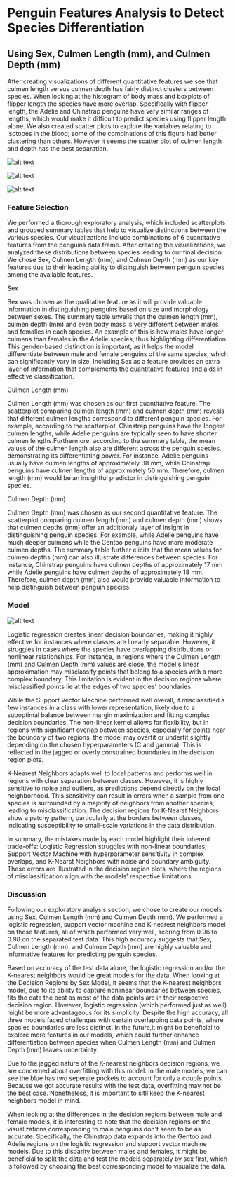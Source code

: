 # Penguin Features Analysis to Detect Species Differentiation
## Using Sex, Culmen Length (mm), and Culmen Depth (mm)
After creating visualizations of different quantitative features we see that culmen length versus culmen depth has fairly distinct clusters between species. When looking at the histogram of body mass and boxplots of flipper length the species have more overlap. Specifically with flipper length, the Adelie and Chinstrap penguins have very similar ranges of lengths, which would make it difficult to predict species using flipper length alone. We also created scatter plots to explore the variables relating to isotopes in the blood; some of the combinations of this figure had better clustering than others. However it seems the scatter plot of culmen length and depth has the best separation.

![alt text](https://github.com/cotaffe/Penguin-Features-Analysis/blob/main/BodyMassHistogram.png)

![alt text](https://github.com/cotaffe/Penguin-Features-Analysis/blob/main/CulmenScatterplot.png)

![alt text](https://github.com/cotaffe/Penguin-Features-Analysis/blob/main/FlipperLengthBoxplot.png)


### Feature Selection
We performed a thorough exploratory analysis, which included scatterplots and grouped summary tables that help to visualize distinctions between the various species. Our visualizations include combinations of 6 quantitative features from the penguins data frame. After creating the visualizations, we analyzed these distributions between species leading to our final decision. We chose Sex, Culmen Length (mm), and Culmen Depth (mm) as our key features due to their leading ability to distinguish between penguin species among the available features.

Sex

Sex was chosen as the qualitative feature as it will provide valuable information in distinguishing penguins based on size and morphology between sexes. The summary table unveils that the culmen length (mm), culmen depth (mm) and even body mass is very different between males and femalles in each species. An example of this is how males have longer culmens than females in the Adelie species, thus highlighting differentiation. This gender-based distinction is important, as it helps the model differentiate between male and female penguins of the same species, which can significantly vary in size. Including Sex as a feature provides an extra layer of information that complements the quantitative features and aids in effective classification.

Culmen Length (mm)

Culmen Length (mm) was chosen as our first quantitative feature. The scatterplot comparing culmen length (mm) and culmen depth (mm) reveals that different culmen lengths correspond to different penguin species. For example, according to the scatterplot, Chinstrap penguins have the longest culmen lengths, while Adelie penguins are typically seen to have shorter culmen lengths.Furthermore, according to the summary table, the mean values of the culmen length also are different across the penguin species, demonstrating its differentiating power. For instance, Adelie penguins usually have culmen lengths of approximately 38 mm, while Chinstrap penguins have culmen lengths of approximately 50 mm. Therefore, culmen length (mm) would be an insightful predictor in distinguishing penguin species.

Culmen Depth (mm)

Culmen Depth (mm) was chosen as our second quantitative feature. The scatterplot comparing culmen length (mm) and culmen depth (mm) shows that culmen depths (mm) offer an additionaly layer of insight in distinguishing penguin species. For example, while Adelie penguins have much deeper culmens while the Gentoo penguins have more moderate culmen depths. The summary table further elicits that the mean values for culmen depths (mm) can also illustrate differences between species. For instance, Chinstrap penguins have culmen depths of approximately 17 mm while Adelie penguins have culmen depths of approximately 18 mm. Therefore, culmen depth (mm) also would provide valuable information to help distinguish between penguin species.

### Model

![alt text](https://github.com/cotaffe/Penguin-Features-Analysis/blob/main/ModelVisulization.png)

Logistic regression creates linear decision boundaries, making it highly effective for instances where classes are linearly separable. However, it struggles in cases where the species have overlapping distributions or nonlinear relationships. For instance, in regions where the Culmen Length (mm) and Culmen Depth (mm) values are close, the model's linear approximation may misclassify points that belong to a species with a more complex boundary. This limitation is evident in the decision regions where misclassified points lie at the edges of two species' boundaries.

While the Support Vector Machine performed well overall, it misclassified a few instances in a class with lower representation, likely due to a suboptimal balance between margin maximization and fitting complex decision boundaries. The non-linear kernel allows for flexibility, but in regions with significant overlap between species, especially for points near the boundary of two regions, the model may overfit or underfit slightly depending on the chosen hyperparameters (C and gamma). This is reflected in the jagged or overly constrained boundaries in the decision region plots.

K-Nearest Neighbors adapts well to local patterns and performs well in regions with clear separation between classes. However, it is highly sensitive to noise and outliers, as predictions depend directly on the local neighborhood. This sensitivity can result in errors when a sample from one species is surrounded by a majority of neighbors from another species, leading to misclassification. The decision regions for K-Nearst Neighbors show a patchy pattern, particularly at the borders between classes, indicating susceptibility to small-scale variations in the data distribution.

In summary, the mistakes made by each model highlight their inherent trade-offs: Logistic Regression struggles with non-linear boundaries, Support Vector Machine with hyperparameter sensitivity in complex overlaps, and K-Nearst Neighbors with noise and boundary ambiguity. These errors are illustrated in the decision region plots, where the regions of misclassification align with the models' respective limitations.

### Discussion
Following our exploratory analysis section, we chose to create our models using Sex, Culmen Length (mm) and Culmen Depth (mm). We performed a logistic regression, support vector machine and K-nearest neighbors model on these features, all of which performed very well, scoring from 0.96 to 0.98 on the separated test data. This high accuracy suggests that Sex, Culmen Length (mm), and Culmen Depth (mm) are highly valuable and informative features for predicting penguin species.

Based on accuracy of the test data alone, the logistic regression and/or the K-nearest neighbors would be great models for the data. When looking at the Decision Regions by Sex Model, it seems that the K-nearest neighbors model, due to its ability to capture nonlinear boundaries between species, fits the data the best as most of the data points are in their respective decision region. However, logistic regression (which performed just as well) might be more advantageous for its simplicity. Despite the high accuracy, all three models faced challenges with certain overlapping data points, where species boundaries are less distinct. In the future,it might be beneficial to explore more features in our models, which could further enhance differentiation between species when Culmen Length (mm) and Culmen Depth (mm) leaves uncertainty.

Due to the jagged nature of the K-nearest neighbors decision regions, we are concerned about overfitting with this model. In the male models, we can see the blue has two seperate pockets to account for only a couple points. Because we got accurate results with the test data, overfitting may not be the best case. Nonetheless, it is important to sitll keep the K-nearest neighbors model in mind.

When looking at the differences in the decision regions between male and female models, it is interesting to note that the decision regions on the visualizations corresponding to male penguins don't seem to be as accurate. Specifically, the Chinstrap data expands into the Gentoo and Adelie regions on the logistic regression and support vector machine models. Due to this disparity between males and females, it might be beneficial to split the data and test the models separately by sex first, which is followed by choosing the best corresponding model to visualize the data.
